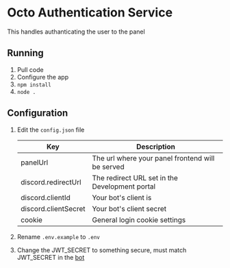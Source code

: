 # Octo Authentication Service

This handles authanticating the user to the panel

## Running
1. Pull code
2. Configure the app
3. `npm install`
4. `node .`

## Configuration

1. Edit the `config.json` file

    |Key|Description|
    |---|---|
    |panelUrl| The url where your panel frontend will be served |
    |discord.redirectUrl| The redirect URL set in the Development portal |
    |discord.clientId| Your bot's client is |
    |discord.clientSecret| Your bot's client secret |
    |cookie| General login cookie settings |


2. Rename `.env.example` to `.env`
3. Change the JWT_SECRET to something secure, must match JWT_SECRET in the [bot](https://github.com/Octo-Development-Team/OctoBot)